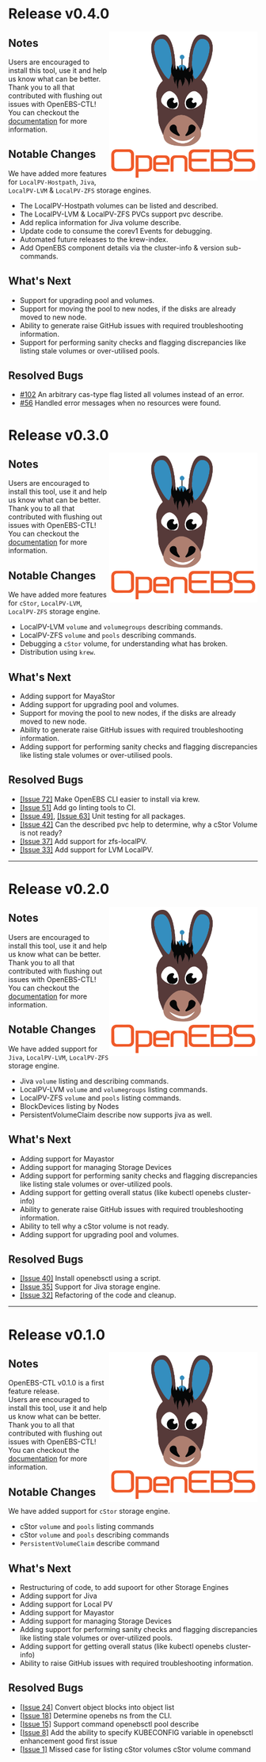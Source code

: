 # Release v0.4.0
<img width="300" align="right" alt="OpenEBS Logo" src="https://raw.githubusercontent.com/cncf/artwork/master/projects/openebs/stacked/color/openebs-stacked-color.png" xmlns="http://www.w3.org/1999/html">

## Notes
Users are encouraged to install this tool, use it and help us know what can be better.<br/>
Thank you to all that contributed with flushing out issues with OpenEBS-CTL!<br/>
You can checkout the [documentation](https://github.com/openebs/openebsctl#readme) for more information.<br/>

## Notable Changes
We have added more features for `LocalPV-Hostpath`, `Jiva`, `LocalPV-LVM` & `LocalPV-ZFS` storage engines.<br/>
* The LocalPV-Hostpath volumes can be listed and described.
* The LocalPV-LVM & LocalPV-ZFS PVCs support pvc describe.
* Add replica information for Jiva volume describe.
* Update code to consume the corev1 Events for debugging.
* Automated future releases to the krew-index.
* Add OpenEBS component details via the cluster-info & version sub-commands.

## What's Next
* Support for upgrading pool and volumes.
* Support for moving the pool to new nodes, if the disks are already moved to new node.
* Ability to generate raise GitHub issues with required troubleshooting information.
* Support for performing sanity checks and flagging discrepancies like listing stale volumes or over-utilised pools.

## Resolved Bugs

* [#102](https://github.com/openebs/openebsctl/issues/102) An arbitrary cas-type flag listed all volumes instead of an error.
* [#56](https://github.com/openebs/openebsctl/issues/56) Handled error messages when no resources were found.


# Release v0.3.0
<img width="300" align="right" alt="OpenEBS Logo" src="https://raw.githubusercontent.com/cncf/artwork/master/projects/openebs/stacked/color/openebs-stacked-color.png" xmlns="http://www.w3.org/1999/html">

## Notes
Users are encouraged to install this tool, use it and help us know what can be better.<br/>
Thank you to all that contributed with flushing out issues with OpenEBS-CTL!<br/>
You can checkout the [documentation](https://github.com/openebs/openebsctl#readme) for more information.<br/>

## Notable Changes
We have added more features for `cStor`, `LocalPV-LVM`, `LocalPV-ZFS` storage engine.<br/>
* LocalPV-LVM `volume` and `volumegroups` describing commands.
* LocalPV-ZFS `volume` and `pools` describing commands.
* Debugging a `cStor` volume, for understanding what has broken.
* Distribution using `krew`.


## What's Next
* Adding support for MayaStor
* Adding support for upgrading pool and volumes.
* Support for moving the pool to new nodes, if the disks are already moved to new node.
* Ability to generate raise GitHub issues with required troubleshooting information.
* Adding support for performing sanity checks and flagging discrepancies like listing stale volumes or over-utilised pools.

## Resolved Bugs

+ [[Issue 72]](https://github.com/openebs/openebsctl/issues/72) Make OpenEBS CLI easier to install via krew.
+ [[Issue 51]](https://github.com/openebs/openebsctl/issues/51) Add go linting tools to CI.
+ [[Issue 49]](https://github.com/openebs/openebsctl/issues/49), [[Issue 63]](https://github.com/openebs/openebsctl/issues/63) Unit testing for all packages.
+ [[Issue 42]](https://github.com/openebs/openebsctl/issues/42) Can the described pvc help to determine, why a cStor Volume is not ready?
+ [[Issue 37]](https://github.com/openebs/openebsctl/issues/37) Add support for zfs-localPV.
+ [[Issue 33]](https://github.com/openebs/openebsctl/issues/33) Add support for LVM LocalPV.

---

# Release v0.2.0
<img width="300" align="right" alt="OpenEBS Logo" src="https://raw.githubusercontent.com/cncf/artwork/master/projects/openebs/stacked/color/openebs-stacked-color.png" xmlns="http://www.w3.org/1999/html">

## Notes
Users are encouraged to install this tool, use it and help us know what can be better.<br/>
Thank you to all that contributed with flushing out issues with OpenEBS-CTL!<br/>
You can checkout the [documentation](https://github.com/openebs/openebsctl#readme) for more information.<br/>

## Notable Changes
We have added support for `Jiva`, `LocalPV-LVM`, `LocalPV-ZFS` storage engine.<br/>
* Jiva `volume` listing and describing commands.
* LocalPV-LVM `volume` and `volumegroups` listing commands.
* LocalPV-ZFS `volume` and `pools` listing commands.
* BlockDevices listing by Nodes
* PersistentVolumeClaim describe now supports jiva as well.

## What's Next
* Adding support for Mayastor
* Adding support for managing Storage Devices
* Adding support for performing sanity checks and flagging discrepancies like listing stale volumes or over-utilized pools.
* Adding support for getting overall status (like kubectl openebs cluster-info)
* Ability to generate raise GitHub issues with required troubleshooting information.
* Ability to tell why a cStor volume is not ready.
* Adding support for upgrading pool and volumes.

## Resolved Bugs

+ [[Issue 40]](https://github.com/openebs/openebsctl/issues/40) Install openebsctl using a script.
+ [[Issue 35]](https://github.com/openebs/openebsctl/issues/35) Support for Jiva storage engine.
+ [[Issue 32]](https://github.com/openebs/openebsctl/issues/32) Refactoring of the code and cleanup.

---

# Release v0.1.0
<img width="300" align="right" alt="OpenEBS Logo" src="https://raw.githubusercontent.com/cncf/artwork/master/projects/openebs/stacked/color/openebs-stacked-color.png" xmlns="http://www.w3.org/1999/html">

## Notes
OpenEBS-CTL v0.1.0 is a first feature release.<br/> 
Users are encouraged to install this tool, use it and help us know what can be better.<br/>
Thank you to all that contributed with flushing out issues with OpenEBS-CTL!<br/>
You can checkout the [documentation](https://github.com/openebs/openebsctl#readme) for more information.<br/>

## Notable Changes
We have added support for `cStor` storage engine.<br/>
* cStor `volume` and `pools` listing commands
* cStor `volume` and `pools` describing commands
* `PersistentVolumeClaim` describe command

## What's Next
* Restructuring of code, to add supoort for other Storage Engines
* Adding support for Jiva
* Adding support for Local PV
* Adding support for Mayastor
* Adding support for managing Storage Devices
* Adding support for performing sanity checks and flagging discrepancies like listing stale volumes or over-utilized pools.
* Adding support for getting overall status (like kubectl openebs cluster-info)
* Ability to raise GitHub issues with required troubleshooting information.

## Resolved Bugs

+ [[Issue 24]](https://github.com/openebs/openebsctl/issues/24) Convert object blocks into object list
+ [[Issue 18]](https://github.com/openebs/openebsctl/issues/18) Determine openebs ns from the CLI.
+ [[Issue 15]](https://github.com/openebs/openebsctl/issues/15) Support command openebsctl pool describe
+ [[Issue 8]](https://github.com/openebs/openebsctl/issues/8) Add the ability to specify KUBECONFIG variable in openebsctl enhancement good first issue
+ [[Issue 1]](https://github.com/openebs/openebsctl/issues/1) Missed case for listing cStor volumes cStor volume command
